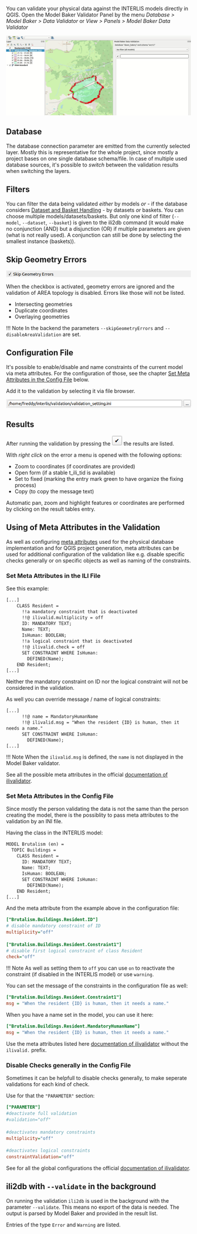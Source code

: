 You can validate your physical data against the INTERLIS models directly in QGIS. Open the Model Baker Validator Panel by the menu *Database > Model Baker > Data Validator* or *View > Panels > Model Baker Data Validator*

![validation](../assets/validation.gif)

## Database
The database connection parameter are emitted from the currently selected layer. Mostly this is representative for the whole project, since mostly a project bases on one single database schema/file. In case of multiple used database sources, it's possible to *switch* between the validation results when switching the layers.

## Filters
You can filter the data being validated *either* by models *or* - if the database considers [Dataset and Basket Handling](../../background_info/basket_handling/) - by datasets *or* baskets. You can choose multiple models/datasets/baskets. But only one kind of filter (`--model`, `--dataset`, `--basket`) is given to the ili2db command (it would make no conjunction (AND) but a disjunction (OR) if multiple parameters are given (what is not really used). A conjunction can still be done by selecting the smallest instance (baskets)).

## Skip Geometry Errors
![validation_skipgeometryerrors](../assets/validation_skipgeometryerrors.png)

When the checkbox is activated, geometry errors are ignored and the validation of AREA topology is disabled. Errors like those will not be listed.

- Intersecting geometries
- Duplicate coordinates
- Overlaying geometries

!!! Note
    In the backend the parameters `--skipGeometryErrors` and `--disableAreaValidation` are set.

## Configuration File
It's possible to enable/disable and name constraints of the current model via meta attributes. For the configuration of those, see the chapter [Set Meta Attributes in the Config File](#set-meta-attributes-in-the-config-file) below.

Add it to the validation by selecting it via file browser.

![validation_configfile](../assets/validation_configfile.png)

## Results
After running the validation by pressing the ![checkmark](../assets/checkmark_button.png) the results are listed.

With *right click* on the error a menu is opened with the following options:

- Zoom to coordinates (if coordinates are provided)
- Open form (if a stable t_ili_tid is available)
- Set to fixed (marking the entry mark green to have organize the fixing process)
- Copy (to copy the message text)

Automatic pan, zoom and highlight features or coordinates are performed by clicking on the result tables entry.

## Using of Meta Attributes in the Validation
As well as configuring [meta attributes](../../background_info/meta_attributes/) used for the physical database implementation and for QGIS project generation, meta attributes can be used for additional configuration of the validation like e.g. disable specific checks generally or on specific objects as well as naming of the constraints.

### Set Meta Attributes in the ILI File

See this example:

```
[...]
    CLASS Resident =
      !!a mandatory constraint that is deactivated
      !!@ ilivalid.multiplicity = off
      ID: MANDATORY TEXT;
      Name: TEXT;
      IsHuman: BOOLEAN;
      !!a logical constraint that is deactivated
      !!@ ilivalid.check = off
      SET CONSTRAINT WHERE IsHuman:
        DEFINED(Name);
    END Resident;
[...]
```

Neither the mandatory constraint on ID nor the logical constraint will not be considered in the validation.

As well you can override message / name of logical constraints:

```
[...]
      !!@ name = MandatoryHumanName
      !!@ ilivalid.msg = "When the resident {ID} is human, then it needs a name."
      SET CONSTRAINT WHERE IsHuman:
        DEFINED(Name);
[...]
```

!!! Note
    When the `ilivalid.msg` is defined, the `name` is not displayed in the Model Baker validator.

See all the possible meta attributes in the official [documentation of ilivalidator](https://github.com/claeis/ilivalidator/blob/master/docs/ilivalidator.rst#interlis-metaattribute).

### Set Meta Attributes in the Config File

Since mostly the person validating the data is not the same than the person creating the model, there is the possiblity to pass meta attributes to the validation by an INI file.

Having the class in the INTERLIS model:

```
MODEL Brutalism (en) =
  TOPIC Buildings =
    CLASS Resident =
      ID: MANDATORY TEXT;
      Name: TEXT;
      IsHuman: BOOLEAN;
      SET CONSTRAINT WHERE IsHuman:
        DEFINED(Name);
    END Resident;
[...]
```

And the meta attribute from the example above in the configuration file:

```ini
["Brutalism.Buildings.Resident.ID"]
# disable mandatory constraint of ID
multiplicity="off"

["Brutalism.Buildings.Resident.Constraint1"]
# disable first logical constraint of class Resident
check="off"
```

!!! Note
    As well as setting them to `off` you can use `on` to reactivate the constraint (if disabled in the INTERLIS model) or use `warning`.

You can set the message of the constraints in the configuration file as well:

```ini
["Brutalism.Buildings.Resident.Constraint1"]
msg = "When the resident {ID} is human, then it needs a name."
```

When you have a name set in the model, you can use it here:

```ini
["Brutalism.Buildings.Resident.MandatoryHumanName"]
msg = "When the resident {ID} is human, then it needs a name."
```

Use the meta attributes listed here [documentation of ilivalidator](https://github.com/claeis/ilivalidator/blob/master/docs/ilivalidator.rst#interlis-metaattribute)  without the `ilivalid.` prefix.

### Disable Checks generally in the Config File

Sometimes it can be helpfull to disable checks generally, to make seperate validations for each kind of check.

Use for that the `"PARAMETER"` section:

```ini
["PARAMETER"]
#deactivate full validation
#validation="off"

#deactivates mandatory constraints
multiplicity="off"

#deactivates logical constraints
constraintValidation="off"
```

See for all the global configurations the official [documentation of ilivalidator](https://github.com/claeis/ilivalidator/blob/master/docs/ilivalidator.rst#ini-globale-konfigurationen).


## ili2db with `--validate` in the background
On running the validation `ili2db` is used in the background with the parameter `--validate`. This means no export of the data is needed. The output is parsed by Model Baker and provided in the result list.

Entries of the type `Error` and `Warning` are listed.
